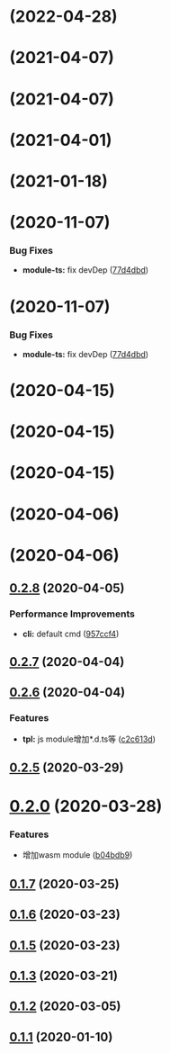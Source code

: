 # [](https://github.com/lamovv/ufly/compare/v0.7.10...v) (2022-04-28)



# [](https://github.com/lamovv/ufly/compare/v0.7.1...v) (2021-04-07)



# [](https://github.com/lamovv/ufly/compare/v0.7.1...v) (2021-04-07)



# [](https://github.com/lamovv/ufly/compare/v0.6.10...v) (2021-04-01)



# [](https://github.com/lamovv/ufly/compare/v0.6.7...v) (2021-01-18)



# [](https://github.com/lamovv/ufly/compare/v0.6.1...v) (2020-11-07)


### Bug Fixes

* **module-ts:** fix devDep ([77d4dbd](https://github.com/lamovv/ufly/commit/77d4dbdcfb8fad4c64b376e2f17450440a7a4cef))



# [](https://github.com/lamovv/ufly/compare/v0.6.1...v) (2020-11-07)


### Bug Fixes

* **module-ts:** fix devDep ([77d4dbd](https://github.com/lamovv/ufly/commit/77d4dbdcfb8fad4c64b376e2f17450440a7a4cef))



<a name=""></a>
# [](https://github.com/lamovv/ufly/compare/v0.3.4...v) (2020-04-15)



<a name=""></a>
# [](https://github.com/lamovv/ufly/compare/v0.3.3...v) (2020-04-15)



<a name=""></a>
# [](https://github.com/lamovv/ufly/compare/v0.3.2...v) (2020-04-15)



# [](https://github.com/lamovv/ufly/compare/v0.2.8...v) (2020-04-06)



# [](https://github.com/lamovv/ufly/compare/v0.2.8...v) (2020-04-06)



## [0.2.8](https://github.com/lamovv/ufly/compare/v0.2.7...v0.2.8) (2020-04-05)


### Performance Improvements

* **cli:** default cmd ([957ccf4](https://github.com/lamovv/ufly/commit/957ccf45b7a3c7ffba3a1e9e599fa779a0ecf354))



## [0.2.7](https://github.com/lamovv/ufly/compare/v0.2.6...v0.2.7) (2020-04-04)



## [0.2.6](https://github.com/lamovv/ufly/compare/v0.2.5...v0.2.6) (2020-04-04)


### Features

* **tpl:** js module增加*.d.ts等 ([c2c613d](https://github.com/lamovv/ufly/commit/c2c613da79212562c7f478ba9401cf6504c3afff))



## [0.2.5](https://github.com/lamovv/ufly/compare/v0.2.0...v0.2.5) (2020-03-29)



# [0.2.0](https://github.com/lamovv/ufly/compare/v0.1.7...v0.2.0) (2020-03-28)


### Features

* 增加wasm module ([b04bdb9](https://github.com/lamovv/ufly/commit/b04bdb9b8abdcfb50bf6fb416de66026fe28c548))



## [0.1.7](https://github.com/lamovv/ufly/compare/v0.1.6...v0.1.7) (2020-03-25)



## [0.1.6](https://github.com/lamovv/ufly/compare/v0.1.5...v0.1.6) (2020-03-23)



## [0.1.5](https://github.com/lamovv/ufly/compare/v0.1.3...v0.1.5) (2020-03-23)



## [0.1.3](https://github.com/lamovv/ufly/compare/v0.1.2...v0.1.3) (2020-03-21)



## [0.1.2](https://github.com/lamovv/ufly/compare/v0.1.1...v0.1.2) (2020-03-05)



## [0.1.1](https://github.com/lamovv/ufly/compare/v0.1.0...v0.1.1) (2020-01-10)




